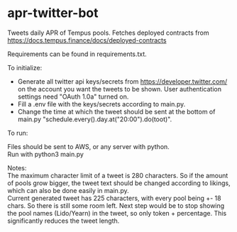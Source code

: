 # apr-twitter-bot

Tweets daily APR of Tempus pools. Fetches deployed contracts from https://docs.tempus.finance/docs/deployed-contracts  
  
Requirements can be found in requirements.txt.  
  
  
To initialize:
  
- Generate all twitter api keys/secrets from https://developer.twitter.com/ on the account you want the tweets to be shown. User authentication settings need "OAuth 1.0a" turned on.  
- Fill a .env file with the keys/secrets according to main.py.  
- Change the time at which the tweet should be sent at the bottom of main.py "schedule.every().day.at("20:00").do(toot)".
  
  
To run:  

Files should be sent to AWS, or any server with python.  
Run with python3 main.py  
  
  
  
Notes:  
The maximum character limit of a tweet is 280 characters. So if the amount of pools grow bigger, the tweet text should be changed according to likings, which can also be done easily in main.py.  
Current generated tweet has 225 characters, with every pool being +- 18 chars. So there is still some room left. Next step would be to stop showing the pool names (Lido/Yearn) in the tweet, so only token + percentage. This significantly reduces the tweet length.
